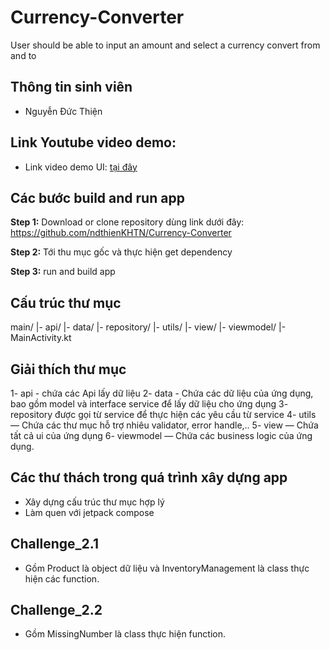 # Currency-Converter
User should be able to input an amount and select a currency convert from and to

## Thông tin sinh viên
- Nguyễn Đức Thiện

## Link Youtube video demo: 
- Link video demo UI: [tại đây](https://youtu.be/hYdNDB4WvDI)

## Các bước build and run app
**Step 1:**
Download or clone repository dùng link dưới đây: https://github.com/ndthienKHTN/Currency-Converter

**Step 2:**
Tới thu mục gốc và thực hiện get dependency

**Step 3:**
run and build app

## Cấu trúc thư mục
main/
|- api/
|- data/
|- repository/
|- utils/
|- view/
|- viewmodel/
|- MainActivity.kt

## Giải thích thư mục
1- api - chứa các Api lấy dữ liệu
2- data - Chứa các dữ liệu của ứng dụng, bao gồm model và interface service để lấy dữ liệu cho ứng dụng
3- repository được gọi từ service để thực hiện các yêu cầu từ service
4- utils — Chứa các thư mục hỗ trợ nhiêu validator, error handle,..
5- view — Chứa tất cả ui của ứng dụng
6- viewmodel — Chứa các business logic của ứng dụng.

## Các thư thách trong quá trình xây dựng app
- Xây dựng cấu trúc thư mục hợp lý
- Làm quen với jetpack compose

## Challenge_2.1
- Gồm Product là object dữ liệu và InventoryManagement là class thực hiện các function.
## Challenge_2.2
- Gồm MissingNumber là class thực hiện function.